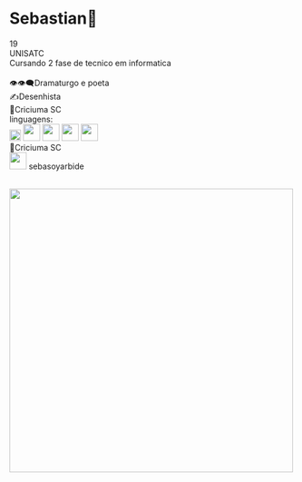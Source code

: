 # Sebastian🥷
19 
<br>
UNISATC
<br>
Cursando 2 fase de tecnico em informatica 
<br>
<br>
👁👁‍🗨Dramaturgo e poeta 
<br>
✍Desenhista
<br>
📍Criciuma SC
<br>
linguagens:
<br>
<img width="20" heigth="20" src="https://www.alura.com.br/artigos/assets/formacao-linguagem-c-plus-plus/img-01.png">  <img width="30" heigth="30" src="https://www.stickersdevs.com.br/wp-content/uploads/2022/01/java-adesivo-sticker.png">  <img width="30" heigth="30" src="https://upload.wikimedia.org/wikipedia/commons/thumb/0/0a/Python.svg/1200px-Python.svg.png"> <img width="30" heigth="30" src="https://cdn-icons-png.flaticon.com/512/732/732212.png?w=360"> <img width="30" heigth="30" src="https://i.gifer.com/origin/4d/4dc11d17f5292fd463a60aa2bbb41f6a_w200.webp"> 
<br>
📍Criciuma SC
<br>
<img width="30" heigth="30" src="https://w7.pngwing.com/pngs/920/255/png-transparent-computer-icons-logo-insta-like-icon-text-logo-graphic-designer-thumbnail.png">  sebasoyarbide  
<br>




<img  width= "500" heigth="500" src="https://i.gifer.com/origin/4d/4df298375db8f2c3171af1b09b1a7ee0_w200.gif">
